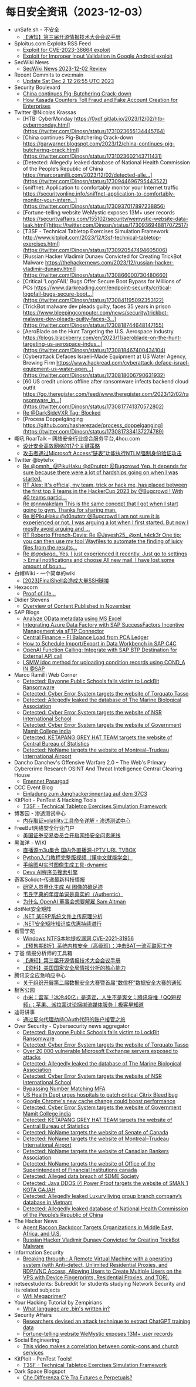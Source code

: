 # 每日安全资讯（2023-12-03）

- unSafe.sh - 不安全
  - [【通知】第三届开源情报技术大会会议手册](https://buaq.net/go-202932.html)
- Sploitus.com Exploits RSS Feed
  - [Exploit for CVE-2023-36664 exploit](https://sploitus.com/exploit?id=E44D0478-8706-53E0-927F-0996E258EEE6&utm_source=rss&utm_medium=rss)
  - [Exploit for Improper Input Validation in Google Android exploit](https://sploitus.com/exploit?id=CB6DA7EC-FD73-5271-B2D1-94DC830781BA&utm_source=rss&utm_medium=rss)
- SecWiki News
  - [SecWiki News 2023-12-02 Review](http://www.sec-wiki.com/?2023-12-02)
- Recent Commits to cve:main
  - [Update Sat Dec  2 12:26:55 UTC 2023](https://github.com/trickest/cve/commit/80364bfa216871a76c14a9cdae882f844e55fbd0)
- Security Boulevard
  - [China continues Pig-Butchering Crack-down](https://securityboulevard.com/2023/12/china-continues-pig-butchering-crack-down/)
  - [How Kasada Counters Toll Fraud and Fake Account Creation for Enterprises](https://securityboulevard.com/2023/12/how-kasada-counters-toll-fraud-and-fake-account-creation-for-enterprises/)
- Twitter @Nicolas Krassas
  - [HTB: CyberMonday https://0xdf.gitlab.io/2023/12/02/htb-cybermonday.html](https://twitter.com/Dinosn/status/1731023655134445764)
  - [China continues Pig-Butchering Crack-down https://garwarner.blogspot.com/2023/12/china-continues-pig-butchering-crack.html](https://twitter.com/Dinosn/status/1731023602143711431)
  - [Detected: Allegedly leaked database of National Health Commission of the People’s Republic of China https://marcoramilli.com/2023/12/02/detected-alle...](https://twitter.com/Dinosn/status/1730944696795443522)
  - [sniffnet: Application to comfortably monitor your Internet traffic https://securityonline.info/sniffnet-application-to-comfortably-monitor-your-intern...](https://twitter.com/Dinosn/status/1730937017897238856)
  - [Fortune-telling website WeMystic exposes 13M+ user records https://securityaffairs.com/155102/security/wemystic-website-data-leak.html](https://twitter.com/Dinosn/status/1730936948817072517)
  - [T3SF - Technical Tabletop Exercises Simulation Framework http://www.kitploit.com/2023/12/t3sf-technical-tabletop-exercises.html](https://twitter.com/Dinosn/status/1730920547494605006)
  - [Russian Hacker Vladimir Dunaev Convicted for Creating TrickBot Malware https://thehackernews.com/2023/12/russian-hacker-vladimir-dunaev.html](https://twitter.com/Dinosn/status/1730866000730480660)
  - [Critical 'LogoFAIL' Bugs Offer Secure Boot Bypass for Millions of PCs https://www.darkreading.com/endpoint-security/critical-logofail-bugs-secure-boot...](https://twitter.com/Dinosn/status/1730841195092353122)
  - [TrickBot malware dev pleads guilty, faces 35 years in prison https://www.bleepingcomputer.com/news/security/trickbot-malware-dev-pleads-guilty-faces-3...](https://twitter.com/Dinosn/status/1730818744648147155)
  - [AeroBlade on the Hunt Targeting the U.S. Aerospace Industry https://blogs.blackberry.com/en/2023/11/aeroblade-on-the-hunt-targeting-us-aerospace-indus...](https://twitter.com/Dinosn/status/1730818467400434104)
  - [Cyberattack Defaces Israeli-Made Equipment at US Water Agency, Brewing Firm https://www.hackread.com/cyberattack-deface-israel-equipment-us-water-agen...](https://twitter.com/Dinosn/status/1730818006790631932)
  - [60 US credit unions offline after ransomware infects backend cloud outfit https://go.theregister.com/feed/www.theregister.com/2023/12/02/ransomware_in...](https://twitter.com/Dinosn/status/1730817741370572802)
  - [Re @DarkSideVXR Tag: Blocked](https://twitter.com/Dinosn/status/1730633505447530731)
  - [Process Doppelgänging https://github.com/hasherezade/process_doppelganging](https://twitter.com/Dinosn/status/1730817334137274789)
- 嘶吼 RoarTalk – 网络安全行业综合服务平台,4hou.com
  - [设计安全高效网络的17个关键策略](https://www.4hou.com/posts/NKAK)
  - [攻击者通过Microsoft Access“链表”功能执行NTLM强制身份验证攻击](https://www.4hou.com/posts/V2q5)
- Twitter @bytehx
  - [Re @pmnh_ @PikuHaku @d0nutptr @Bugcrowd Yep. It depends for sure because there were a lot of hardships going on when I was started.](https://twitter.com/bytehx343/status/1730702383792132355)
  - [RT Alex: It's official, my team, trick or hack me, has placed between the first top 8 teams in the HackerCup 2023 by @Bugcrowd ! With 40 teams partici...](https://twitter.com/alex_vec/status/1730982117725577242)
  - [Re @nnwakelam This is the same concept that I got when I start going to gym. Thanks for sharing man.](https://twitter.com/bytehx343/status/1730916389936824439)
  - [Re @PikuHaku @d0nutptr @Bugcrowd I am not sure it is experienced or not. I was arguing a lot when I first started. But now I mostly avoid arguing and ...](https://twitter.com/bytehx343/status/1730702383792132355)
  - [RT Roberto Ffrench-Davis: Re @Jayesh25_ @xnl_h4ck3r One tip: you can then use my tool Wayfiles to automate the finding of juicy files from the results...](https://twitter.com/LihaftSec/status/1730867989518389290)
  - [Re @_godiego__ Yes, I just experienced it recently. Just go to settings > Email notifications and choose All new mail. I have lost some amount of boun...](https://twitter.com/bytehx343/status/1730748530845692149)
- 白帽Wiki - 一个简单的wiki
  - [[2023]FinalShell会造成大量SSH链接](https://key08.com/index.php/2023/12/03/1817.html)
- Hexacorn
  - [Proof of life…](https://www.hexacorn.com/blog/2023/12/02/proof-of-life/)
- Didier Stevens
  - [Overview of Content Published in November](https://blog.didierstevens.com/2023/12/02/overview-of-content-published-in-november-9/)
- SAP Blogs
  - [Analyze OData metadata using MS Excel](https://blogs.sap.com/2023/12/02/analyze-odata-metadata-using-ms-excel/)
  - [Integrating Azure Data Factory with SAP SuccessFactors Incentive Management via sFTP Connector](https://blogs.sap.com/2023/12/02/integrating-azure-data-factory-with-sap-successfactors-incentive-management-via-sftp-connector/)
  - [Central Finance – FI Balance Load from PCA Ledger](https://blogs.sap.com/2023/12/02/central-finance-fi-balance-load-from-pca-ledger/)
  - [How to Schedule Import/Export in Data Workbench in SAP C4C](https://blogs.sap.com/2023/12/02/how-to-schedule-import-export-in-data-workbench-in-sap-c4c/)
  - [OpenAI Function Calling: Integrate with SAP BTP Destination for External API call](https://blogs.sap.com/2023/12/02/openai-function-calling-integrate-with-sap-btp-destination-for-external-api-call/)
  - [LSMW idoc method for uploading condition records using COND_A IN @SAP](https://blogs.sap.com/2023/12/02/lsmw-idoc-method-for-uploading-condition-records-using-cond_a-in-sap/)
- Marco Ramilli Web Corner
  - [Detected: Bayonne Public Schools falls victim to LockBit Ransomware](https://marcoramilli.com/2023/12/02/detected-bayonne-public-schools-falls-victim-to-lockbit-ransomware/)
  - [Detected: Cyber Error System targets the website of Torquato Tasso](https://marcoramilli.com/2023/12/02/detected-cyber-error-system-targets-the-website-of-torquato-tasso/)
  - [Detected: Allegedly leaked the database of The Marine Biological Association](https://marcoramilli.com/2023/12/02/detected-allegedly-leaked-the-database-of-the-marine-biological-association/)
  - [Detected: Cyber Error System targets the website of NSR International School](https://marcoramilli.com/2023/12/02/detected-cyber-error-system-targets-the-website-of-nsr-international-school/)
  - [Detected: Cyber Error System targets the website of Government Mamit College india](https://marcoramilli.com/2023/12/02/detected-cyber-error-system-targets-the-website-of-government-mamit-college-india/)
  - [Detected: KETAPANG GREY HAT TEAM targets the website of Central Bureau of Statistics](https://marcoramilli.com/2023/12/02/detected-ketapang-grey-hat-team-targets-the-website-of-central-bureau-of-statistics/)
  - [Detected: NoName targets the website of Montreal–Trudeau International Airport](https://marcoramilli.com/2023/12/02/detected-noname-targets-the-website-of-montreal-trudeau-international-airport/)
- Dancho Danchev's Offensive Warfare 2.0 – The Web's Primary Cybercrime Research OSINT And Threat Intelligence Central Clearing House
  - [Emennet Pasargad](https://feedpress.me/link/23736/16479904/emennet-pasargad)
- CCC Event Blog
  - [Einladung zum Junghacker:innentag auf dem 37C3](https://events.ccc.de/2023/12/02/37c3-junghackerinnentag/)
- KitPloit - PenTest &amp; Hacking Tools
  - [T3SF - Technical Tabletop Exercises Simulation Framework](http://www.kitploit.com/2023/12/t3sf-technical-tabletop-exercises.html)
- 博客园 - 渗透测试中心
  - [内存取证volatility工具命令详解 - 渗透测试中心](https://www.cnblogs.com/backlion/p/17871701.html)
- FreeBuf网络安全行业门户
  - [美国证券交易委员会开启网络安全问责底线](https://www.freebuf.com/news/385501.html)
- 黑海洋 - WIKI
  - [直播源m3u集合 国内外直播源-IPTV URL TVBOX](https://blog.upx8.com/3910)
  - [Python入门教程完整版视频（懂中文就能学会）](https://blog.upx8.com/3909)
  - [手绘图AI实时图像生成工具-dynamic](https://blog.upx8.com/3908)
  - [Devv AI程序员搜索引擎](https://blog.upx8.com/3907)
- 奇客Solidot–传递最新科技情报
  - [研究人员量化生成 AI 图像的碳足迹](https://www.solidot.org/story?sid=76783)
  - [韦氏字典的年度单词是真实的（Authentic）](https://www.solidot.org/story?sid=76782)
  - [为什么 OpenAI 董事会想要解雇 Sam Altman](https://www.solidot.org/story?sid=76781)
- dotNet安全矩阵
  - [.NET 某ERP系统文件上传原理分析](https://mp.weixin.qq.com/s?__biz=MzUyOTc3NTQ5MA==&mid=2247489577&idx=1&sn=52190c7c4ede7219394a113899ecfbc8&chksm=fa5ab6c4cd2d3fd223b1513e87cabe38bcba0c85ef60fb40c0833f59c94e8f9487fd5d413112&scene=58&subscene=0#rd)
  - [.NET安全矩阵知识库优惠持续进行](https://mp.weixin.qq.com/s?__biz=MzUyOTc3NTQ5MA==&mid=2247489577&idx=2&sn=c1fe8e686c058dd09c0b6f174d250953&chksm=fa5ab6c4cd2d3fd253c4a390b4f9b3d984cc76b187d72079528f4c8e3b19c77ac61e205e3ddd&scene=58&subscene=0#rd)
- 看雪学苑
  - [Windows NTFS本地提权漏洞 CVE-2021-31956](https://mp.weixin.qq.com/s?__biz=MjM5NTc2MDYxMw==&mid=2458530039&idx=1&sn=90a4c14b2f9377c5533544c9df0659dc&chksm=b18d007d86fa896b5ff2bd874b2d569d25a5f2f27cd1b354b0d61bc421947093320dd3ff2ab6&scene=58&subscene=0#rd)
  - [【预售期8折】系统内核安全（高级班）：冲击BAT一流互联网工作](https://mp.weixin.qq.com/s?__biz=MjM5NTc2MDYxMw==&mid=2458530039&idx=2&sn=a1f069444497ab669dad5cce49f0aab3&chksm=b18d007d86fa896b9c71f80b7399c4173581846b8dac870dc2af138e4bd921a217858b7ab453&scene=58&subscene=0#rd)
- 丁爸 情报分析师的工具箱
  - [【通知】第三届开源情报技术大会会议手册](https://mp.weixin.qq.com/s?__biz=MzI2MTE0NTE3Mw==&mid=2651140771&idx=1&sn=bddef95e04663995f093af93a14a6665&chksm=f1af4599c6d8cc8f1be2bc3205ecaabaab88d9ec468bfc9df8054abff8855fda83e0b4328f5e&scene=58&subscene=0#rd)
  - [【资料】美国国家安全局情报分析的核心能力](https://mp.weixin.qq.com/s?__biz=MzI2MTE0NTE3Mw==&mid=2651140771&idx=2&sn=6f6aabfccafa3b042e8309198cb454e4&chksm=f1af4599c6d8cc8ffd09967181653ab88475efd5fb9da9fc7866abc3c3759c4ef9131cfde414&scene=58&subscene=0#rd)
- 腾讯安全应急响应中心
  - [关于组织开展第二届数据安全大赛暨首届“数信杯”数据安全大赛的通知](https://mp.weixin.qq.com/s?__biz=MjM5NzE1NjA0MQ==&mid=2651206501&idx=1&sn=73b7968967290acbf4dfb9f5625cfd34&chksm=bd2cd6c38a5b5fd5cf0e850f830765ea4834afe44453490cbdd4a20430b0ecd4396bdcbd1f67&scene=58&subscene=0#rd)
- 极客公园
  - [小米：雷军「冰冷40亿」是造谣，人生不是爽文；腾讯将推「QQ短视频」；苹果、派拉蒙讨论捆绑流媒体服务｜极客早知道](https://mp.weixin.qq.com/s?__biz=MTMwNDMwODQ0MQ==&mid=2653024012&idx=1&sn=4ba4790afa430d795597a1cfcb56602f&chksm=7e5492ba49231bac3d34db379f87ec7761eeea6abaa96203e38977a7acdd34a4df715984a470&scene=58&subscene=0#rd)
- 迪哥讲事
  - [通过反向代理劫持OAuth代码的账户接管之旅](https://mp.weixin.qq.com/s?__biz=MzIzMTIzNTM0MA==&mid=2247492808&idx=1&sn=9c0d860ef9b92161c2e790a9157d00b8&chksm=e8a5eeabdfd267bd1f09b9d98dfab79807050cbd388a9cfdb841c3396d11f58800ab6353bba2&scene=58&subscene=0#rd)
- Over Security - Cybersecurity news aggregator
  - [Detected: Bayonne Public Schools falls victim to LockBit Ransomware](https://marcoramilli.com/2023/12/02/detected-bayonne-public-schools-falls-victim-to-lockbit-ransomware/)
  - [Detected: Cyber Error System targets the website of Torquato Tasso](https://marcoramilli.com/2023/12/02/detected-cyber-error-system-targets-the-website-of-torquato-tasso/)
  - [Over 20,000 vulnerable Microsoft Exchange servers exposed to attacks](https://www.bleepingcomputer.com/news/security/over-20-000-vulnerable-microsoft-exchange-servers-exposed-to-attacks/)
  - [Detected: Allegedly leaked the database of The Marine Biological Association](https://marcoramilli.com/2023/12/02/detected-allegedly-leaked-the-database-of-the-marine-biological-association/)
  - [Detected: Cyber Error System targets the website of NSR International School](https://marcoramilli.com/2023/12/02/detected-cyber-error-system-targets-the-website-of-nsr-international-school/)
  - [Bypassing Number Matching MFA](https://catchingphish.com/posts/f/bypassing-number-matching-mfa-using-social-engineering)
  - [US Health Dept urges hospitals to patch critical Citrix Bleed bug](https://www.bleepingcomputer.com/news/security/us-health-dept-urges-hospitals-to-patch-critical-citrix-bleed-bug/)
  - [Google Chrome's new cache change could boost performance](https://www.bleepingcomputer.com/news/google/google-chromes-new-cache-change-could-boost-performance/)
  - [Detected: Cyber Error System targets the website of Government Mamit College india](https://marcoramilli.com/2023/12/02/detected-cyber-error-system-targets-the-website-of-government-mamit-college-india/)
  - [Detected: KETAPANG GREY HAT TEAM targets the website of Central Bureau of Statistics](https://marcoramilli.com/2023/12/02/detected-ketapang-grey-hat-team-targets-the-website-of-central-bureau-of-statistics/)
  - [Detected: NoName targets the website of Senate of Canada](https://marcoramilli.com/2023/12/02/detected-noname-targets-the-website-of-senate-of-canada/)
  - [Detected: NoName targets the website of Montreal–Trudeau International Airport](https://marcoramilli.com/2023/12/02/detected-noname-targets-the-website-of-montreal-trudeau-international-airport/)
  - [Detected: NoName targets the website of Canadian Bankers Association](https://marcoramilli.com/2023/12/02/detected-noname-targets-the-website-of-canadian-bankers-association/)
  - [Detected: NoName targets the website of Office of the Superintendent of Financial Institutions canada](https://marcoramilli.com/2023/12/02/detected-noname-targets-the-website-of-office-of-the-superintendent-of-financial-institutions-canada/)
  - [Detected: Alleged data breach of SDME Society](https://marcoramilli.com/2023/12/02/detected-alleged-data-breach-of-sdme-society-2/)
  - [Detected: Java DDOS 〄 Power Proof targets the website of SMAN 1 KOTA GAJAH](https://marcoramilli.com/2023/12/02/detected-java-ddos-%e3%80%84-power-proof-targets-the-website-of-sman-1-kota-gajah/)
  - [Detected: Allegedly leaked Luxury living group branch company’s database in Vietnam](https://marcoramilli.com/2023/12/02/detected-allegedly-leaked-luxury-living-group-branch-companys-database-in-vietnam/)
  - [Detected: Allegedly leaked database of National Health Commission of the People’s Republic of China](https://marcoramilli.com/2023/12/02/detected-allegedly-leaked-database-of-national-health-commission-of-the-peoples-republic-of-china/)
- The Hacker News
  - [Agent Racoon Backdoor Targets Organizations in Middle East, Africa, and U.S.](https://thehackernews.com/2023/12/agent-racoon-backdoor-targets.html)
  - [Russian Hacker Vladimir Dunaev Convicted for Creating TrickBot Malware](https://thehackernews.com/2023/12/russian-hacker-vladimir-dunaev.html)
- Information Security
  - [Breaking through : A Remote Virtual Machine with a operating system (with Anti-detect, Unlimited Residential Proxies, and RDP/VNC Access, Allowing Users to Create Multiple Users on the VPS with Device Fingerprints, Residential Proxies, and TOR).](https://www.reddit.com/r/Information_Security/comments/188qqm1/breaking_through_a_remote_virtual_machine_with_a/)
- netsecstudents: Subreddit for students studying Network Security and its related subjects
  - [Wifi Megaprimer?](https://www.reddit.com/r/netsecstudents/comments/188s7lh/wifi_megaprimer/)
- Your Hacking Tutorial by Zempirians
  - [What language are .bin's written in?](https://www.reddit.com/r/HowToHack/comments/188qnm2/what_language_are_bins_written_in/)
- Security Affairs
  - [Researchers devised an attack technique to extract ChatGPT training data](https://securityaffairs.com/155101/hacking/attack-extract-chatgpt-training-data.html)
  - [Fortune-telling website WeMystic exposes 13M+ user records](https://securityaffairs.com/155102/security/wemystic-website-data-leak.html)
- Social Engineering
  - [This video makes a correlation between comic-cons and church services](https://www.reddit.com/r/SocialEngineering/comments/18951i5/this_video_makes_a_correlation_between_comiccons/)
- KitPloit - PenTest Tools!
  - [T3SF - Technical Tabletop Exercises Simulation Framework](http://www.kitploit.com/2023/12/t3sf-technical-tabletop-exercises.html)
- Dark Space Blogspot
  - [Che Differenza C'è Tra Futures e Perpetuals?](http://darkwhite666.blogspot.com/2023/12/che-differenza-ce-tra-futures-e.html)

